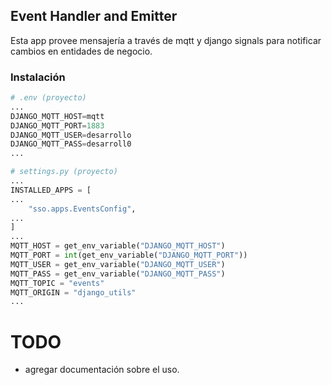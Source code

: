 ## Event Handler and Emitter

Esta app provee mensajería a través de mqtt y django signals para notificar cambios en entidades de negocio.

### Instalación

```python
# .env (proyecto)
...
DJANGO_MQTT_HOST=mqtt
DJANGO_MQTT_PORT=1883
DJANGO_MQTT_USER=desarrollo
DJANGO_MQTT_PASS=desarroll0
...
```

```python
# settings.py (proyecto)
...
INSTALLED_APPS = [
...
    "sso.apps.EventsConfig",
...
]
...
MQTT_HOST = get_env_variable("DJANGO_MQTT_HOST")
MQTT_PORT = int(get_env_variable("DJANGO_MQTT_PORT"))
MQTT_USER = get_env_variable("DJANGO_MQTT_USER")
MQTT_PASS = get_env_variable("DJANGO_MQTT_PASS")
MQTT_TOPIC = "events"
MQTT_ORIGIN = "django_utils"
...
```

# TODO

- agregar documentación sobre el uso.
